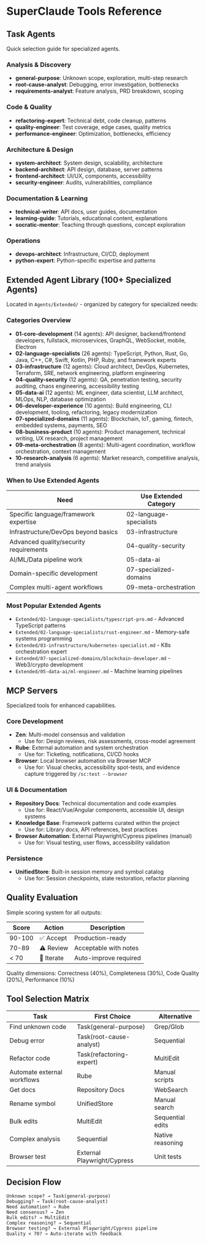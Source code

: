 # SuperClaude Tools Reference

## Task Agents
Quick selection guide for specialized agents.

### Analysis & Discovery
- **general-purpose**: Unknown scope, exploration, multi-step research
- **root-cause-analyst**: Debugging, error investigation, bottlenecks
- **requirements-analyst**: Feature analysis, PRD breakdown, scoping

### Code & Quality
- **refactoring-expert**: Technical debt, code cleanup, patterns
- **quality-engineer**: Test coverage, edge cases, quality metrics
- **performance-engineer**: Optimization, bottlenecks, efficiency

### Architecture & Design
- **system-architect**: System design, scalability, architecture
- **backend-architect**: API design, database, server patterns
- **frontend-architect**: UI/UX, components, accessibility
- **security-engineer**: Audits, vulnerabilities, compliance

### Documentation & Learning
- **technical-writer**: API docs, user guides, documentation
- **learning-guide**: Tutorials, educational content, explanations
- **socratic-mentor**: Teaching through questions, concept exploration

### Operations
- **devops-architect**: Infrastructure, CI/CD, deployment
- **python-expert**: Python-specific expertise and patterns

## Extended Agent Library (100+ Specialized Agents)

Located in `Agents/Extended/` - organized by category for specialized needs:

### Categories Overview
- **01-core-development** (14 agents): API designer, backend/frontend developers, fullstack, microservices, GraphQL, WebSocket, mobile, Electron
- **02-language-specialists** (26 agents): TypeScript, Python, Rust, Go, Java, C++, C#, Swift, Kotlin, PHP, Ruby, and framework experts
- **03-infrastructure** (12 agents): Cloud architect, DevOps, Kubernetes, Terraform, SRE, network engineering, platform engineering
- **04-quality-security** (12 agents): QA, penetration testing, security auditing, chaos engineering, accessibility testing
- **05-data-ai** (12 agents): ML engineer, data scientist, LLM architect, MLOps, NLP, database optimization
- **06-developer-experience** (10 agents): Build engineering, CLI development, tooling, refactoring, legacy modernization
- **07-specialized-domains** (11 agents): Blockchain, IoT, gaming, fintech, embedded systems, payments, SEO
- **08-business-product** (10 agents): Product management, technical writing, UX research, project management
- **09-meta-orchestration** (8 agents): Multi-agent coordination, workflow orchestration, context management
- **10-research-analysis** (6 agents): Market research, competitive analysis, trend analysis

### When to Use Extended Agents
| Need | Use Extended Category |
|------|----------------------|
| Specific language/framework expertise | 02-language-specialists |
| Infrastructure/DevOps beyond basics | 03-infrastructure |
| Advanced quality/security requirements | 04-quality-security |
| AI/ML/Data pipeline work | 05-data-ai |
| Domain-specific development | 07-specialized-domains |
| Complex multi-agent workflows | 09-meta-orchestration |

### Most Popular Extended Agents
- `Extended/02-language-specialists/typescript-pro.md` - Advanced TypeScript patterns
- `Extended/02-language-specialists/rust-engineer.md` - Memory-safe systems programming  
- `Extended/03-infrastructure/kubernetes-specialist.md` - K8s orchestration expert
- `Extended/07-specialized-domains/blockchain-developer.md` - Web3/crypto development
- `Extended/05-data-ai/ml-engineer.md` - Machine learning pipelines

## MCP Servers
Specialized tools for enhanced capabilities.

### Core Development
- **Zen**: Multi-model consensus and validation  
  - Use for: Design reviews, risk assessments, cross-model agreement
- **Rube**: External automation and system orchestration  
  - Use for: Ticketing, notifications, CI/CD hooks
- **Browser**: Local browser automation via Browser MCP  
  - Use for: Visual checks, accessibility spot-tests, and evidence capture triggered by `/sc:test --browser`

### UI & Documentation  
- **Repository Docs**: Technical documentation and code examples  
  - Use for: React/Vue/Angular components, accessible UI, design systems
- **Knowledge Base**: Framework patterns curated within the project  
  - Use for: Library docs, API references, best practices
- **Browser Automation**: External Playwright/Cypress pipelines (manual)  
  - Use for: Visual testing, user flows, accessibility validation

### Persistence
- **UnifiedStore**: Built-in session memory and symbol catalog  
  - Use for: Session checkpoints, state restoration, refactor planning

## Quality Evaluation
Simple scoring system for all outputs:

| Score | Action | Description |
|-------|--------|-------------|
| 90-100 | ✅ Accept | Production-ready |
| 70-89 | ⚠️ Review | Acceptable with notes |
| < 70 | 🔄 Iterate | Auto-improve required |

Quality dimensions: Correctness (40%), Completeness (30%), Code Quality (20%), Performance (10%)

## Tool Selection Matrix

| Task | First Choice | Alternative |
|------|-------------|-------------|
| Find unknown code | Task(general-purpose) | Grep/Glob |
| Debug error | Task(root-cause-analyst) | Sequential |
| Refactor code | Task(refactoring-expert) | MultiEdit |
| Automate external workflows | Rube | Manual scripts |
| Get docs | Repository Docs | WebSearch |
| Rename symbol | UnifiedStore | Manual search |
| Bulk edits | MultiEdit | Sequential edits |
| Complex analysis | Sequential | Native reasoning |
| Browser test | External Playwright/Cypress | Unit tests |

## Decision Flow
```
Unknown scope? → Task(general-purpose)
Debugging? → Task(root-cause-analyst)
Need automation? → Rube
Need consensus? → Zen
Bulk edits? → MultiEdit
Complex reasoning? → Sequential
Browser testing? → External Playwright/Cypress pipeline
Quality < 70? → Auto-iterate with feedback
```
